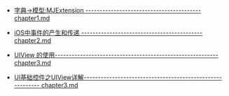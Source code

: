 + [字典->模型:MJExtension ----------------------------------------- chapter1.md](https://rzzy.gitbooks.io/ios-learn-note/content/chapter1.html)

+ [iOS中事件的产生和传递 ------------------------------------------- chapter2.md](https://rzzy.gitbooks.io/ios-learn-note/content/chapter2.html)   
+ [UIView 的使用---------------------------------------------------------- chapter3.md](https://rzzy.gitbooks.io/ios-learn-note/content/chapter3.html)  
 + [UI基础控件之UIView详解---------------------------------------------------------- chapter3.md](https://rzzy.gitbooks.io/ios-learn-note/content/chapter3-1.html)  
